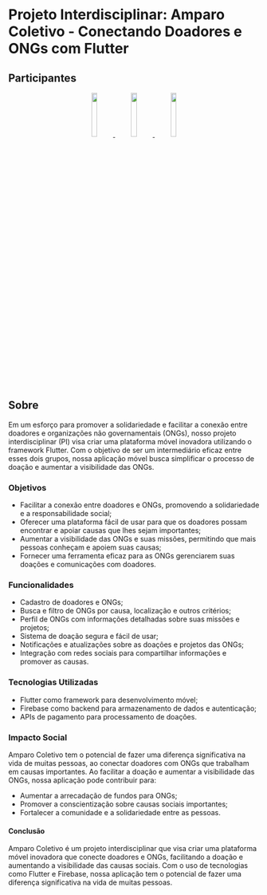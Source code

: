 # Projeto Interdisciplinar: Amparo Coletivo - Conectando Doadores e ONGs com Flutter

## Participantes

<p align="center">
  <a href="https://github.com/pipococome">
    <img src="https://avatars.githubusercontent.com/pipococome" width="15%">
  </a>
  <a href="https://github.com/Brubzie">
    <img src="https://avatars.githubusercontent.com/Brubzie" width="15%">
  </a>
  <a href="https://github.com/LeandroAlves1987">
    <img src="https://avatars.githubusercontent.com/LeandroAlves1987" width="15%">
  </a>
</p>

## Sobre

Em um esforço para promover a solidariedade e facilitar a conexão entre doadores e organizações não governamentais (ONGs), nosso projeto interdisciplinar (PI) visa criar uma plataforma móvel inovadora utilizando o framework Flutter. Com o objetivo de ser um intermediário eficaz entre esses dois grupos, nossa aplicação móvel busca simplificar o processo de doação e aumentar a visibilidade das ONGs.

### Objetivos

* Facilitar a conexão entre doadores e ONGs, promovendo a solidariedade e a responsabilidade social;
* Oferecer uma plataforma fácil de usar para que os doadores possam encontrar e apoiar causas que lhes sejam importantes;
* Aumentar a visibilidade das ONGs e suas missões, permitindo que mais pessoas conheçam e apoiem suas causas;
* Fornecer uma ferramenta eficaz para as ONGs gerenciarem suas doações e comunicações com doadores.

### Funcionalidades

* Cadastro de doadores e ONGs;
* Busca e filtro de ONGs por causa, localização e outros critérios;
* Perfil de ONGs com informações detalhadas sobre suas missões e projetos;
* Sistema de doação segura e fácil de usar;
* Notificações e atualizações sobre as doações e projetos das ONGs;
* Integração com redes sociais para compartilhar informações e promover as causas.

### Tecnologias Utilizadas

* Flutter como framework para desenvolvimento móvel;
* Firebase como backend para armazenamento de dados e autenticação;
* APIs de pagamento para processamento de doações.

### Impacto Social

Amparo Coletivo tem o potencial de fazer uma diferença significativa na vida de muitas pessoas, ao conectar doadores com ONGs que trabalham em causas importantes. Ao facilitar a doação e aumentar a visibilidade das ONGs, nossa aplicação pode contribuir para:

* Aumentar a arrecadação de fundos para ONGs;
* Promover a conscientização sobre causas sociais importantes;
* Fortalecer a comunidade e a solidariedade entre as pessoas.

#### Conclusão

Amparo Coletivo é um projeto interdisciplinar que visa criar uma plataforma móvel inovadora que conecte doadores e ONGs, facilitando a doação e aumentando a visibilidade das causas sociais. Com o uso de tecnologias como Flutter e Firebase, nossa aplicação tem o potencial de fazer uma diferença significativa na vida de muitas pessoas.

